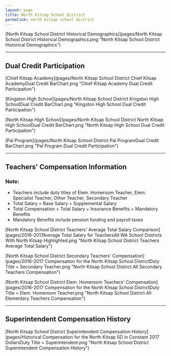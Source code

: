 ```yaml
---
layout: page
title: North Kitsap School District
permalink: north kitsap school district
---
```



[North Kitsap School District Historical Demographics](pages/North Kitsap School District Historical Demographics.png "North Kitsap School District Historical Demographics")

___

## Dual Credit Participation

[Chief Kitsap Academy](pages/North Kitsap School District Chief Kitsap AcademyDual Credit BarChart.png "Chief Kitsap Academy Dual Credit Participation")

[Kingston High School](pages/North Kitsap School District Kingston High SchoolDual Credit BarChart.png "Kingston High School Dual Credit Participation")

[North Kitsap High School](pages/North Kitsap School District North Kitsap High SchoolDual Credit BarChart.png "North Kitsap High School Dual Credit Participation")

[Pal Program](pages/North Kitsap School District Pal ProgramDual Credit BarChart.png "Pal Program Dual Credit Participation")


___

## Teachers' Compensation Information
### Note:
- Teachers include duty titles of Elem. Homeroom Teacher, Elem. Specialist Teacher, Other Teacher, Secondary Teacher
- Total Salary = Base Salary + Supplemental Salary
- Total Compensation = Total Salary + Insurance Benefits + Mandatory Benefits
- Mandatory Benefits include pension funding and payroll taxes

[North Kitsap School District Teachers' Average Total Salary Comparison](pages/2016-2017Average Total Salary for TeachersAll WA School Districts With North Kitsap Highlighted.png "North Kitsap School District Teachers Average Total Salary")

[North Kitsap School District Secondary Teachers' Compensation](pages/2016-2017 Compensation for the North Kitsap School DistrictDuty Title = Secondary Teacher.png "North Kitsap School District All Secondary Teachers Compensation")

[North Kitsap School District Elem. Homeroom Teachers' Compensation](pages/2016-2017 Compensation for the North Kitsap School DistrictDuty Title = Elem. Homeroom Teacher.png "North Kitsap School District All Elementary Teachers Compensation")


___

## Superintendent Compensation History

[North Kitsap School District Superintendent Compensation History](pages/Historical Compensation for the North Kitsap SD in Constant 2017 DollarsDuty Title = Superintendent.png "North Kitsap School District Superintendent Compensation History")

